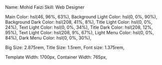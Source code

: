Name: Mohid Faizi
Skill: Web Designer

Main Color: hsl(46, 96%, 63%),
Background Light Color: hsl(0, 0%, 90%),
Background Dark Color: 	hsl(208, 41%, 8%),
Title Light Color: hsl(0, 0%, 24%),
Text Light Color: hsl(0, 0%, 34%),
Title Dark Color: hsl(208, 12%, 95%),
Text Light Color: hsl(208, 9%, 67%),
Light Menu Color: hsl(0, 0%, 84%),
Dark Menu Color: hsl(0, 0%, 30%),


Big Size: 2.875rem,
Title Size: 1.5rem,
Font size: 1.375rem,

Template Width: 1700px,
Container Width: 765px,

